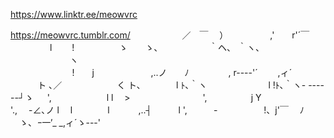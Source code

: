 https://www.linktr.ee/meowvrc

https://meowvrc.tumblr.com/
                     
                  ／　￣　 ）
                ,'　　r'´￣
                l　　 !
                 ゝ　　ゝ、
                  ｀ヘ、 ｀ヽ、
                        ヽ　　\
                         !　　j
                      ,..ノ　　ﾉ
               , r----'´　　 ,ィ´
           ト ､／　　　　　　 く
ト､　　　　l ﾄ､｀ヽ　　　　　　　l
!ﾄ､｀ヽ- ------┘ゝ 　 ',　　　　　　 l
l　 >　　　　　　　　 ',　　　　　j
Y　　　　　　　　　　 '.,　 -∠､ノ
l　 l　　　　l　　　 ,..┤　　　l
',　　　-　　　　　 !、j'￣　 ﾉ
　ゝ、_ｰ一'__ _,ィ´ゝ---'

